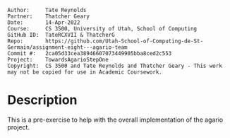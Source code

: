 ```
Author:     Tate Reynolds
Partner:    Thatcher Geary
Date:       14-Apr-2022
Course:     CS 3500, University of Utah, School of Computing
GitHub ID:  TateRCXVII & ThatcherG
Repo:       https://github.com/Utah-School-of-Computing-de-St-Germain/assignment-eight---agario-team
Commit #:   2ca05d33cea38946607073449905bba8ced2c553
Project:    TowardsAgarioStepOne
Copyright:  CS 3500 and Tate Reynolds and Thatcher Geary - This work may not be copied for use in Academic Coursework.
```

# Description
This is a pre-exercise to help with the overall implementation of the agario project.
